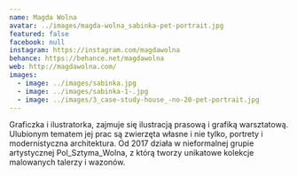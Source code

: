 ```yaml
---
name: Magda Wolna
avatar: ../images/magda-wolna_sabinka-pet-portrait.jpg
featured: false
facebook: null
instagram: https://instagram.com/magdawolna
behance: https://behance.net/magdawolna
web: http://magdawolna.com/
images:
  - image: ../images/sabinka.jpg
  - image: ../images/sabinka-1-.jpg
  - image: ../images/3_case-study-house_-no-20-pet-portrait.jpg
---
```

Graficzka i ilustratorka, zajmuje się ilustracją prasową i grafiką warsztatową. Ulubionym tematem jej prac są zwierzęta własne i nie tylko, portrety i modernistyczna architektura. Od 2017 działa w nieformalnej grupie artystycznej Pol_Sztyma_Wolna, z którą tworzy unikatowe kolekcje malowanych talerzy i wazonów.